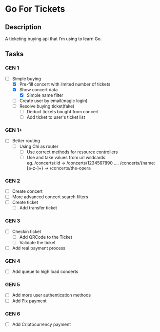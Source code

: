 # Go For Tickets

## Description

A ticketing buying api that I'm using to learn Go.

## Tasks

### GEN 1

- [ ] Simple buying
  - [x] Pre-fill concert with limited number of tickets
  - [x] Show concert data
    - [x] Simple name filter
  - [ ] Create user by email(magic login)
  - [ ] Resolve buying ticket(fake)
    - [ ] Deduct tickets bought from concert
    - [ ] Add ticket to user's ticket list

### GEN 1+

- [ ] Better routing
  - [ ] Using Chi as router
    - [ ] Use correct methods for resource controllers
    - [ ] Use and take values from url wildcards  
           eg. /concerts/:id -> /concerts/1234567890
          .... /concerts/{name:[a-z-]+} -> /concerts/the-opera

### GEN 2

- [ ] Create concert
- [ ] More advanced concert search filters
- [ ] Create ticket
  - [ ] Add transfer ticket

### GEN 3

- [ ] Checkin ticket
  - [ ] Add QRCode to the Ticket
  - [ ] Validate the ticket
- [ ] Add real payment process

### GEN 4

- [ ] Add queue to high load concerts

### GEN 5

- [ ] Add more user authentication methods
- [ ] Add Pix payment

### GEN 6

- [ ] Add Criptocurrency payment

